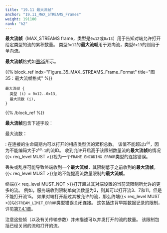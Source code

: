 ```yaml
---
title: "19.11 最大流帧"
anchor: "19.11_MAX_STREAMS_Frames"
weight: 191100
rank: "h2"
---
```


**最大流帧**（MAX_STREAMS frame，类型是`0x12`或`0x13`）用于告知对端允许打开给定类型的流的累积数量。
类型`0x12`的**最大流帧**用于双向流，类型`0x13`的则用于单向流。

**最大流帧**格式如[图35](#Figure_35_MAX_STREAMS_Frame_Format)所示。

{{% block_ref
    indx="Figure_35_MAX_STREAMS_Frame_Format"
    title="图35：最大流帧格式" %}}

```
最大流帧 {
  类型 (i) = 0x12..0x13,
  最大流数 (i),
}
```

{{% /block_ref %}}

**最大流帧**包含下述字段：

最大流数：

:   在连接的生命周期内可以打开的相应类型流的累积总数。
    该值不能超过<code>2<sup>60</sup></code>，因为不能编码大于<code>2<sup>60</sup>-1</code>的流ID。
    收到允许开启高于该限制数量流的**最大流帧**的情况{{< req_level MUST >}}视为一个`FRAME_ENCODING_ERROR`类型的连接错误。

丢失或乱序可能导致终端收到一个**最大流帧**，其限制低于之前收到的**最大流帧**。
{{< req_level MUST >}}忽略不能提高流数量限制的**最大流帧**。

终端{{< req_level MUST_NOT >}}打开超过其对端设置的当前流限制所允许的更多的流。
例如，服务端收到限制单向流数量为3，则其可以打开流3、7和11，但是不能打开流15。
如果对端打开超过其被允许的流，那么终端{{< req_level MUST >}}以`STREAM_LIMIT_ERROR`类型错误关闭连接。
这包括违背早期数据记录的限制，详见[第7.4.1章]()。

注意这些帧（以及有关传输参数）并未描述可以并发打开的流的数量。
该限制包括已经关闭的流和打开的流。

